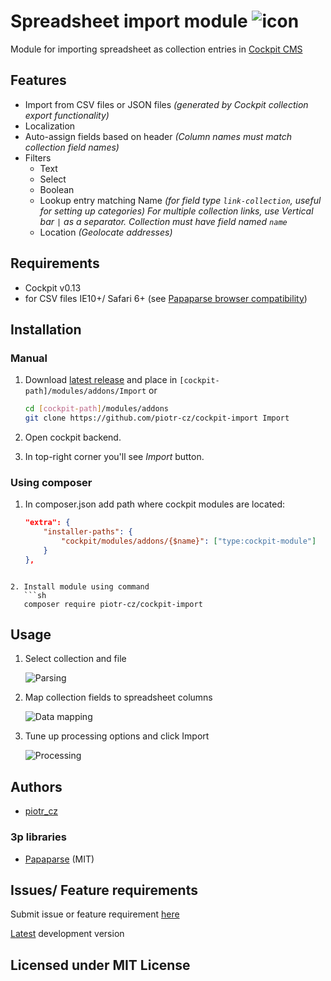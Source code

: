 # Spreadsheet import module ![icon](./artwork/icon.png)

Module for importing spreadsheet as collection entries in [Cockpit CMS](http://getcockpit.com/)


## Features

- Import from CSV files or JSON files
  _(generated by Cockpit collection export functionality)_
- Localization
- Auto-assign fields based on header
  _(Column names must match collection field names)_
- Filters
  - Text
  - Select
  - Boolean
  - Lookup entry matching Name _(for field type `link-collection`, useful for setting up categories)_
    _For multiple collection links, use Vertical bar `|` as a separator._
    _Collection must have field named `name`_
  - Location
    _(Geolocate addresses)_

## Requirements

- Cockpit v0.13
- for CSV files IE10+/ Safari 6+ (see [Papaparse browser compatibility](http://papaparse.com/faq#browsers))


## Installation

### Manual

1. Download [latest release](https://github.com/piotr-cz/import/releases/latest) and place in `[cockpit-path]/modules/addons/Import` or
   ```sh
   cd [cockpit-path]/modules/addons
   git clone https://github.com/piotr-cz/cockpit-import Import
   ```

2. Open cockpit backend.

3. In top-right corner you'll see _Import_ button.

### Using composer

1. In composer.json add path where cockpit modules are located:
   ```json
   "extra": {
       "installer-paths": {
           "cockpit/modules/addons/{$name}": ["type:cockpit-module"]
       }
   },
```

2. Install module using command
   ```sh
   composer require piotr-cz/cockpit-import
   ```

## Usage

1. Select collection and file

   ![Parsing](./artwork/screenshots/1-parsing.png)

2. Map collection fields to spreadsheet columns

   ![Data mapping](./artwork/screenshots/2-data-mapping.png)

3. Tune up processing options and click Import

   ![Processing](./artwork/screenshots/3-processing.png)


## Authors

* [piotr_cz](https://github.com/piotr-cz)


### 3p libraries

* [Papaparse](http://papaparse.com/) (MIT)


## Issues/ Feature requirements

Submit issue or feature requirement [here](https://github.com/piotr-cz/cockpit-import/issues)

[Latest](https://github.com/piotr-cz/import/archive/master.zip) development version


## Licensed under MIT License
